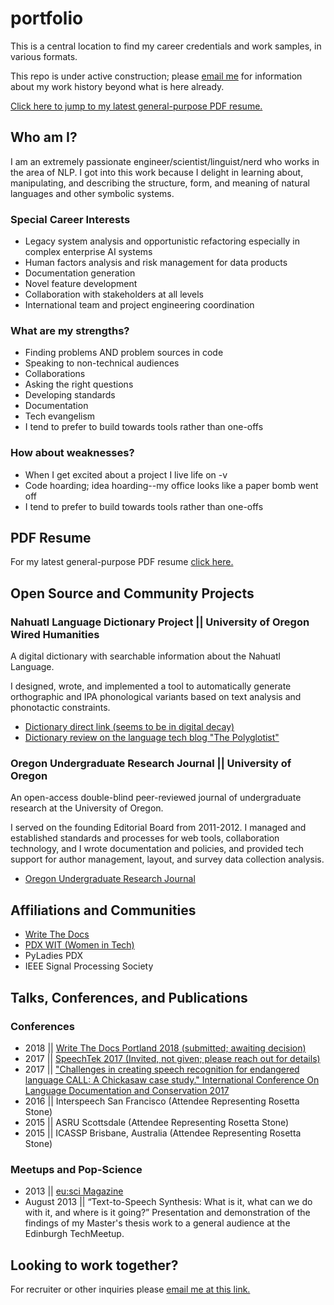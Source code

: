 # portfolio

This is a central location to find my career credentials and work samples, in various formats. 

This repo is under active construction; please [email me](mailto:eksoward@gmail.com?subject=Found%20on%20github:%20Requesting%20Credentials) for information about my work history beyond what is here already.

[Click here to jump to my latest general-purpose PDF resume.](https://github.com/eksoward/resume/blob/master/docs/eksoward-resume.pdf)

## Who am I?

I am an extremely passionate engineer/scientist/linguist/nerd who works in the area of NLP. I got into this work because I delight in learning about, manipulating, and describing the structure, form, and meaning of natural languages and other symbolic systems. 

### Special Career Interests

- Legacy system analysis and opportunistic refactoring especially in complex enterprise AI systems
- Human factors analysis and risk management for data products
- Documentation generation
- Novel feature development
- Collaboration with stakeholders at all levels
- International team and project engineering coordination

### What are my strengths? 

- Finding problems AND problem sources in code
- Speaking to non-technical audiences
- Collaborations
- Asking the right questions
- Developing standards
- Documentation
- Tech evangelism
- I tend to prefer to build towards tools rather than one-offs 

### How about weaknesses?

- When I get excited about a project I live life on -v
- Code hoarding; idea hoarding--my office looks like a paper bomb went off
- I tend to prefer to build towards tools rather than one-offs 

## PDF Resume

For my latest general-purpose PDF resume [click here.](https://github.com/eksoward/resume/blob/master/docs/eksoward-resume.pdf)

## Open Source and Community Projects

### Nahuatl Language Dictionary Project || University of Oregon Wired Humanities

A digital dictionary with searchable information about the Nahuatl Language. 

I designed, wrote, and implemented a tool to automatically generate orthographic and IPA phonological variants based on text analysis and phonotactic constraints.

- [Dictionary direct link (seems to be in digital decay)](http://whp.uoregon.edu/dictionaries/nahuatl/)
- [Dictionary review on the language tech blog "The Polyglotist"](http://thepolyglotist.com/resources/learning-resources/oregon-university-nahuatl-dictionary/)

### Oregon Undergraduate Research Journal || University of Oregon

An open-access double-blind peer-reviewed journal of undergraduate research at the University of Oregon.

I served on the founding Editorial Board from 2011-2012. I managed and established standards and processes for web tools, collaboration technology, and I wrote documentation and policies, and provided tech support for author management, layout, and survey data collection analysis.

- [Oregon Undergraduate Research Journal](http://journals.oregondigital.org/ourj)

## Affiliations and Communities

- [Write The Docs](http://www.writethedocs.org/)
- [PDX WIT (Women in Tech)](http://www.pdxwit.org/)
- PyLadies PDX
- IEEE Signal Processing Society

## Talks, Conferences, and Publications

### Conferences

- 2018 || [Write The Docs Portland 2018 (submitted; awaiting decision)](http://www.writethedocs.org/conf/portland/2018/)
- 2017 || [SpeechTek 2017 (Invited, not given; please reach out for details)](http://www.speechtek.com/2017/Wednesday.aspx#session_10626)
- 2017 || ["Challenges in creating speech recognition for endangered language CALL: A Chickasaw case study." International Conference On Language Documentation and Conservation 2017](https://scholarspace.manoa.hawaii.edu/bitstream/10125/42036/1/42036.pdf)
- 2016 || Interspeech San Francisco (Attendee Representing Rosetta Stone)
- 2015 || ASRU Scottsdale (Attendee Representing Rosetta Stone)
- 2015 || ICASSP Brisbane, Australia (Attendee Representing Rosetta Stone)

### Meetups and Pop-Science

- 2013 || [eu:sci Magazine](https://docs.google.com/document/d/1Cz3Q20dwpZVB-q2jp2bdIlr969fpolj_g2olkBxcvI4/edit?usp=sharing)
- August 2013 || “Text-to-Speech Synthesis: What is it, what can we do with it, and where is it going?” Presentation and demonstration of the findings of my Master's thesis work to a general audience at the Edinburgh TechMeetup.


## Looking to work together? 

For recruiter or other inquiries please [email me at this link.](mailto:eksoward@gmail.com?subject=Found%20on%20github:%20Looking%20to%20collaborate)

